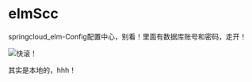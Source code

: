 # elmScc
springcloud_elm-Config配置中心，别看！里面有数据库账号和密码，走开！

![快滚！](https://i.imgtg.com/2023/06/27/Okh81i.jpg)

其实是本地的，hhh！
<!-- 
       　  　▃▆█▇▄▖
　 　 　 ▟◤▖　　　◥█▎
   　 ◢◤　 ▐　　　 　▐▉
　 ▗◤　　　▂　▗▖　　▕█▎
　◤　▗▅▖◥▄　▀◣　　█▊
▐　▕▎◥▖◣◤　　　　◢██
█◣　◥▅█▀　　　　▐██◤
▐█▙▂　　     　◢██◤
◥██◣　　　　◢▄◤
 　　▀██▅▇▀
哲学♂♂ 114514-->
